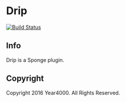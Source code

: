 # Drip

[![Build Status](https://travis-ci.org/Year4000/Drip.svg?branch=master)](https://travis-ci.org/Year4000/Drip)

## Info

Drip is a Sponge plugin.

## Copyright

Copyright 2016 Year4000. All Rights Reserved.
